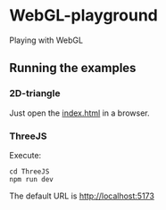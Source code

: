 # WebGL-playground

Playing with WebGL

## Running the examples

### 2D-triangle

Just open the [index.html](2D-triangle/index.html) in a browser.

### ThreeJS

Execute:

```shell
cd ThreeJS
npm run dev
```

The default URL is [http://localhost:5173](http://localhost:5173)
